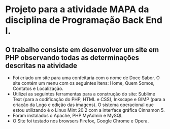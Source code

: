 <h1><strong>Projeto para a atividade MAPA da disciplina de Programação Back End I.</strong></h1>
<h2>O trabalho consiste em desenvolver um site em PHP observando todas as determinações descritas na atividade</h2> 
<ul>
  <li>Foi criado um site para uma confeitaria com o nome de Doce Sabor. O site contém um menu com os seguintes itens: Home, Quem Somos, Contatos e Localização.</li>
  <li>Utilizei as seguintes ferramentas para a construção do site: Sublime Text (para a codificação do PHP, HTML e CSS), Inkscape e GIMP (para a criação da Logo e  edição das imagens). O sistema operacional que estou utilizando é o Linux Mint 20.2 com a interface gráfica Cinnamon 5.</li>
  <li>Foram instalados o Apache, PHP MyAdmin e MySQL</li>
  <li>O Site foi testado nos browsers Firefox, Google Chrome e Opera.</li>
</ul>
